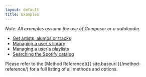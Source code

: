 ```yaml
---
layout: default
title: Examples
---
```


*Note: All examples assume the use of Composer or a autoloader.*

* [Get artists, alumbs or tracks](get-objects.html)
* [Managing a user's library](managing-user-library.html)
* [Managing a user's playlists](managing-user-playlists.html)
* [Searching the Spotify catalog](searching.html)

Please refer to the [Method Reference]({{ site.baseurl }}/method-reference/) for a full listing of all methods and options.
